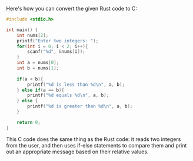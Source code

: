 Here's how you can convert the given Rust code to C:
```c
#include <stdio.h>

int main() {
    int nums[2];
    printf("Enter two integers: ");
    for(int i = 0; i < 2; i++){
        scanf("%d", &nums[i]);
    }
    int a = nums[0];
    int b = nums[1];
    
    if(a < b){
        printf("%d is less than %d\n", a, b);
    } else if(a == b){
        printf("%d equals %d\n", a, b);
    } else {
        printf("%d is greater than %d\n", a, b);
    }

    return 0;
}
```
This C code does the same thing as the Rust code: it reads two integers from the user, and then uses if-else statements to compare them and print out an appropriate message based on their relative values.
